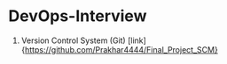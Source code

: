 # DevOps-Interview

1. Version Control System (Git)
[link]{https://github.com/Prakhar4444/Final_Project_SCM}
